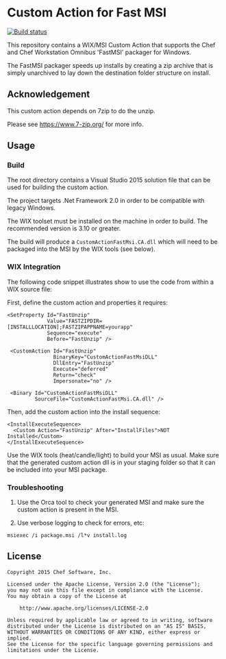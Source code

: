 Custom Action for Fast MSI
============================
[![Build status](https://ci.appveyor.com/api/projects/status/6s8r7jita3oaks6c?svg=true)](https://ci.appveyor.com/project/chef/fastmsi-custom-action)

This repository contains a WIX/MSI Custom Action that supports the Chef and
Chef Workstation Omnibus 'FastMSI' packager for Windows.

The FastMSI packager speeds up installs by creating a zip archive that is
simply unarchived to lay down the destination folder structure on install.

Acknowledgement
---------------

This custom action depends on 7zip to do the unzip.

Please see https://www.7-zip.org/ for more info.

Usage
-----
### Build

The root directory contains a Visual Studio 2015 solution file that
can be used for building the custom action.

The project targets .Net Framework 2.0 in order to be compatible with
legacy Windows.

The WIX toolset must be installed on the machine in order to build. The
recommended version is 3.10 or greater.

The build will produce a ```CustomActionFastMsi.CA.dll``` which will need
to be packaged into the MSI by the WIX tools (see below).

### WIX Integration

The following code snippet illustrates show to use the code from within
a WIX source file:

First, define the custom action and properties it requires:

```shell
<SetProperty Id="FastUnzip"
             Value="FASTZIPDIR=[INSTALLLOCATION];FASTZIPAPPNAME=yourapp"
             Sequence="execute"
             Before="FastUnzip" />

 <CustomAction Id="FastUnzip"
               BinaryKey="CustomActionFastMsiDLL"
               DllEntry="FastUnzip"
               Execute="deferred"
               Return="check"
               Impersonate="no" />

 <Binary Id="CustomActionFastMsiDLL"
         SourceFile="CustomActionFastMsi.CA.dll" />
```

Then, add the custom action into the install sequence:

```shell
<InstallExecuteSequence>
  <Custom Action="FastUnzip" After="InstallFiles">NOT Installed</Custom>
</InstallExecuteSequence>
```

Use the WIX tools (heat/candle/light) to build your MSI as usual. Make
sure that the generated custom action dll is in your staging folder so that
it can be included into your MSI package.

### Troubleshooting

1. Use the Orca tool to check your generated MSI and make sure the custom
action is present in the MSI.

2. Use verbose logging to check for errors, etc:
```shell
msiexec /i package.msi /l*v install.log
```

License
-------
```text
Copyright 2015 Chef Software, Inc.

Licensed under the Apache License, Version 2.0 (the "License");
you may not use this file except in compliance with the License.
You may obtain a copy of the License at

    http://www.apache.org/licenses/LICENSE-2.0

Unless required by applicable law or agreed to in writing, software
distributed under the License is distributed on an "AS IS" BASIS,
WITHOUT WARRANTIES OR CONDITIONS OF ANY KIND, either express or implied.
See the License for the specific language governing permissions and
limitations under the License.
```
